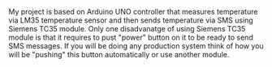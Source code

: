 My project is based on Arduino UNO controller that measures﻿ temperature via LM35 temperature sensor and then sends temperature via SMS using Siemens TC35 module.
Only one disadvanatge of using Siemens TC35 module is that it requires to pust "power" button on it to be ready to send SMS messages. If you will be doing any production system think of how you will be "pushing" this button automatically or use another module.